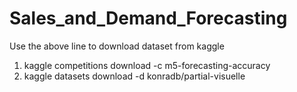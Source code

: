# Sales_and_Demand_Forecasting

Use the above line to download dataset from kaggle

1. kaggle competitions download -c m5-forecasting-accuracy
2. kaggle datasets download -d konradb/partial-visuelle
